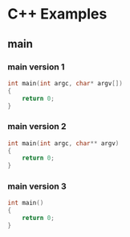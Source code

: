# C++ Examples

## main

### main version 1

```cpp
int main(int argc, char* argv[])
{
	return 0;
}
```

### main version 2

```cpp
int main(int argc, char** argv)
{
	return 0;
}
```

### main version 3

```cpp
int main()
{
	return 0;
}
```

